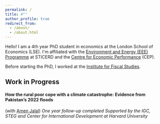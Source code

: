 ```yaml
---
permalink: /
title: #""
author_profile: true
redirect_from: 
  - /about/
  - /about.html
---
```


Hello! I am a 4th year PhD student in economics at the London School of Economics (LSE). I'm affiliated with the [Environment and Energy (EEE) Programme](https://sticerd.lse.ac.uk/_new/our-work/economics-of-environment-and-energy/) at STICERD and the [Centre for Economic Performance](https://cep.lse.ac.uk/_new/people/person.asp?id=11236#:~:text=Pol%20Simpson%20is%20a%20PhD,the%20Institute%20for%20Fiscal%20Studies.) (CEP). 

Before starting the PhD, I worked at the [Institute for Fiscal Studies](https://ifs.org.uk).

## Work in Progress 

#### How the rural poor cope with a climate catastrophe: Evidence from Pakistan’s 2022 floods
(with [Amen Jalal](https://amenjalal.com))
_One year follow-up completed_
_Supported by the IGC, STEG and Center for International Development at Harvard University_



